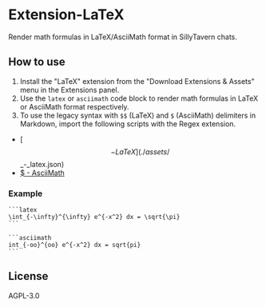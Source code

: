 # Extension-LaTeX

Render math formulas in LaTeX/AsciiMath format in SillyTavern chats.

## How to use

1. Install the "LaTeX" extension from the "Download Extensions & Assets" menu in the Extensions panel.
2. Use the `latex` or `asciimath` code block to render math formulas in LaTeX or AsciiMath format respectively.
3. To use the legacy syntax with `$$` (LaTeX) and `$` (AsciiMath) delimiters in Markdown, import the following scripts with the Regex extension.

* [$$ - LaTeX](./assets/$$_-_latex.json)
* [$ - AsciiMath](./assets/$_-_asciimath.json)

### Example

<pre><code>```latex
\int_{-\infty}^{\infty} e^{-x^2} dx = \sqrt{\pi}
```</code></pre>

<pre><code>```asciimath
int_{-oo}^{oo} e^{-x^2} dx = sqrt{pi}
```</code></pre>

## License

AGPL-3.0
